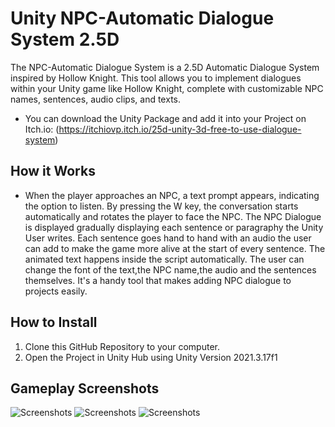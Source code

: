 # Unity NPC-Automatic Dialogue System 2.5D

The NPC-Automatic  Dialogue System is a 2.5D Automatic Dialogue System inspired by Hollow Knight. This tool allows you to  implement dialogues within your Unity game like Hollow Knight, complete with customizable NPC names, sentences, audio clips, and texts.
-  You can download the Unity Package and add it into your Project on Itch.io: (https://itchiovp.itch.io/25d-unity-3d-free-to-use-dialogue-system)
## How it Works
- When the player approaches an NPC, a text prompt appears, indicating the option to listen. By pressing the W key, the conversation starts automatically and rotates the player to face the NPC. The NPC Dialogue is displayed gradually displaying each sentence or paragraphy the Unity User writes. Each sentence goes hand to hand with an audio the user can add to make the game more alive at the start of every sentence. The animated text happens inside the script automatically. The user can change the font of the text,the NPC name,the audio and the sentences themselves. It's a handy tool that makes adding NPC dialogue to  projects easily.
## How to Install
1. Clone this GitHub Repository to your computer.
2. Open the Project in Unity Hub using Unity Version 2021.3.17f1

## Gameplay Screenshots
![Screenshots](https://img.itch.zone/aW1hZ2UvMjM0MzgzNS8xMzg4NDU3Ni5wbmc=/original/e3lyn8.png)
![Screenshots](https://img.itch.zone/aW1hZ2UvMjM0MzgzNS8xMzg4NDU4Mi5wbmc=/original/ScBVo4.png)
![Screenshots](https://img.itch.zone/aW1hZ2UvMjM0MzgzNS8xMzg4NDU4My5wbmc=/original/yKec7m.png)

